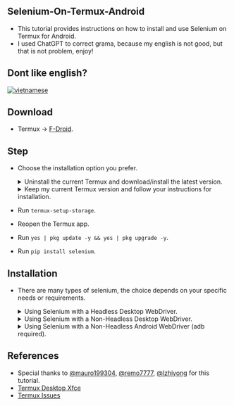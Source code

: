 Selenium-On-Termux-Android
--------------------------

- This tutorial provides instructions on how to install and use Selenium on Termux for Android.
- I used ChatGPT to correct grama, because my english is not good, but that is not problem, enjoy!

Dont like english?
------------------

[![vietnamese](https://img.shields.io/badge/lang-vietnamese-red.svg)](https://github.com/luanon404/Selenium-On-Termux-Android/blob/main/README.vi.md)

Download
--------

- Termux -> [F-Droid](https://f-droid.org/packages/com.termux/).

Step
-----

- Choose the installation option you prefer.

  <details>
  <summary>Uninstall the current Termux and download/install the latest version.</summary>

  - Uninstall the current Termux app.
  - Install the new Termux app downloaded from F-Droid.
  - Open the Termux app.

  </details>

  <details>
  <summary>Keep my current Termux version and follow your instructions for installation.</summary>

  - Open the Termux app.

  </details>

- Run `termux-setup-storage`.
- Reopen the Termux app.
- Run `yes | pkg update -y && yes | pkg upgrade -y`.
- Run `pip install selenium`.

Installation
------------

- There are many types of selenium, the choice depends on your specific needs or requirements.

  <details>
  <summary>Using Selenium with a Headless Desktop WebDriver.</summary>

    - **Advantages:** `Instead of complex installations, just use the 'pkg' command`.
    - **Disadvantages:** `This does not have a GUI or 'graphical user interface'`.

    <ul>

    <li>
    <details>
    <summary>Chrome</summary>

    ### Required Libraries
    ```
    yes | pkg install x11-repo -y
    yes | pkg install tur-repo -y
    yes | pkg install chromium -y
    ```

    ### Example Chrome Headless
    ```
    from selenium import webdriver
    options = webdriver.ChromeOptions()
    options.add_argument("--no-sandbox")
    options.add_argument("--disable-dev-shm-usage")
    options.add_argument("--headless=new")
    driver = webdriver.Chrome(options=options)
    driver.get("https://www.google.com")
    driver.save_screenshot("/sdcard/download/screenshot.png")
    driver.quit()
    ```

    </details>
    </li>

    <li>
    <details>
    <summary>Firefox</summary>

    ### Required Libraries
    ```
    yes | pkg install x11-repo -y
    yes | pkg install firefox -y
    yes | pkg install geckodriver -y
    ```

    ### Example Firefox Headless
    ```
    from selenium import webdriver
    options = webdriver.FirefoxOptions()
    options.add_argument("--headless")
    driver = webdriver.Firefox(options=options)
    driver.get("https://www.google.com")
    driver.save_screenshot("/sdcard/download/screenshot.png")
    driver.quit()
    ```

    </details>
    </li>

    </ul>
  </details>

  <details>
  <summary>Using Selenium with a Non-Headless Desktop WebDriver.</summary>

    - **Advantages:** `Why 'Desktop'? Just try it, you will know why, this install only need to download a few additional things, it's not difficult at all`.
    - **Disadvantages:** `However, this still doesn't reach my goal. If you need to use Selenium to control Chrome or Firefox (Android), please follow the instructions below`.

      https://github.com/luanon404/Selenium-On-Termux-Android/assets/71830807/4e5ed0bf-c1d8-4357-b034-9d0842f303b4

    <ul>

    <li>
    <details>
    <summary>Install VNC Server.</summary>

    - Run `curl -sLf https://raw.githubusercontent.com/Yisus7u7/termux-desktop-xfce/main/boostrap.sh | bash`.
    - At the end of installation, you will receive notice to input password, remember this password if you want login VNC Viewer from CH Play.
    - Start the VNC server by typing `vncserver -listen tcp`, for first time you will see it show something like `New 'localhost:1 ()' desktop is localhost:1`, then `localhost:1` is your display ip address.
    - You can download VNC Viewer from CH Play to view your webdriver, just use `localhost:1` as the ip address.

    </details>
    </li>

    <li>
    <details>
    <summary>Chrome</summary>

    ### Required Libraries
    ```
    yes | pkg install x11-repo -y
    yes | pkg install tur-repo -y
    yes | pkg install chromium -y
    ```

    ### Example Non-headless Chrome
    ```
    from selenium import webdriver
    options = webdriver.ChromeOptions()
    options.add_argument("--no-sandbox")
    options.add_argument("--disable-dev-shm-usage")
    options.add_argument("--display=:1") # localhost:1 -> display ID = 1
    driver = webdriver.Chrome(options=options)
    driver.get("https://www.google.com")
    driver.save_screenshot("/sdcard/download/screenshot.png")
    driver.quit()
    ```

    </details>
    </li>

    <li>
    <details>
    <summary>Firefox</summary>

    ### Required Libraries
    ```
    yes | pkg install x11-repo -y
    yes | pkg install firefox -y
    yes | pkg install geckodriver -y
    ```

    ### Example Non-headless Firefox
    ```
    from selenium import webdriver
    options = webdriver.FirefoxOptions()
    options.add_argument("--display=:1") # localhost:1 -> display ID = 1
    driver = webdriver.Firefox(options=options)
    driver.get("https://www.google.com")
    driver.save_screenshot("/sdcard/download/screenshot.png")
    driver.quit()
    ```

    </details>
    </li>

    </ul>
  </details>

  <details>
  <summary>Using Selenium with a Non-Headless Android WebDriver (adb required).</summary>

    https://github.com/luanon404/Selenium-On-Termux-Android/assets/71830807/d4d3fd6d-f790-438d-8e66-28ca6e37c8a3

    ### Required Libraries
    ```
    yes | pkg install wget -y
    cd $HOME
    wget https://github.com/Lzhiyong/termux-ndk/releases/download/android-sdk/android-sdk-aarch64.zip
    unzip android-sdk-aarch64.zip -d android-sdk
    rm -r android-sdk-aarch64.zip
    echo "export ANDROID_HOME=$HOME/android-sdk" >> $HOME/.bashrc
    echo "export PATH=$PATH:$ANDROID_HOME/tools:$ANDROID_HOME/tools/bin:$ANDROID_HOME/platform-tools" >> $HOME/.bashrc
    ```

    - After that, close Termux and open it again ***(Make sure you killed all sessions)***.

    ### Step
    <details>
    <summary>First (very important), you need to enable adb server, there is 3 ways to do that.</summary>
    <ul>

    <li>
    <details>
    <summary>I have a rooted device.</summary>

    - Then this will be easy, run this command, you **dont** need PC/Laptop to enable adb server.

      ```
      su -c stop adbd && su -c start adbd
      su -c setprop service.adb.tcp.port 5555
      ```

    </details>
    </li>

    <li>
    <details>
    <summary>I have an Android phone running Android 11 and above.</summary>

    - From android 11 you **dont** need PC/Laptop to enable adb server on android. Watch this [video](https://youtu.be/NDAiJQxM7Fw) for how to enable adb server on android 11 and above. After install just scroll down, continue step.

    </details>
    </li>

    <li>
    <details>
    <summary>I have PC/Laptop</summary>

    - Go to your phone Settings.
    - Find Developer Mode.
    - Enable Developer Mode.
    - Follow me this step.

      ![settings_1](https://github.com/luanon404/Selenium-On-Termux-Android/assets/71830807/27552cb2-560e-4e85-82c9-c494b05a71e3)

      ![settings_2](https://github.com/luanon404/Selenium-On-Termux-Android/assets/71830807/ae1e36b4-dcf4-4e9f-920a-1c3781b089af)

    - If your device doesn't match or is not similar to my phone, then try [this solution](https://stackoverflow.com/questions/52079343/how-can-i-use-adb-to-grant-permission-without-root).
    - Connect your phone to PC/Laptop using a USB cable.
    - On PC/Laptop, open the shell with administrator privileges.
    - Next, you need to install Choco (This is a very easy way to install adb).
    - Run `Get-ExecutionPolicy`.
    - If it returns `Restricted`, then run `Set-ExecutionPolicy AllSigned` or `Set-ExecutionPolicy Bypass -Scope Process`.
    - Run `Set-ExecutionPolicy Bypass -Scope Process -Force; [System.Net.ServicePointManager]::SecurityProtocol = [System.Net.ServicePointManager]::SecurityProtocol -bor 3072; iex ((New-Object System.Net.WebClient).DownloadString('https://community.chocolatey.org/install.ps1'))`.
    - After installing Choco, run `choco install adb`.
    - Open the command prompt on PC/Laptop, run `adb devices`.
    - Then continue run `adb tcpip 5555`.
    - \** And run this (I don't know if it's very important or not, but my Oppo phone needs this to run successfully) to allow termux write secure settings `adb shell pm grant com.termux android.permission.WRITE_SECURE_SETTINGS`.
    - From now on, you can unplug the USB cable connecting to the PC/Laptop.

    </details>
    </li>

    </ul>
    </details>

    - \--------------------------------------------------
    - Make sure you have enabled the adb server.
    - Open Termux.
    - Run `adb kill-server`.
    - Then run `adb devices`.
    - Make sure you only see `emulator-5554` in the list, with the attached `device`.

    ### Important
    - ***If you turn off or restart your device, you must enable adb server again***.
    - If you close termux app and open again, you need to active adb server by run `adb devices`.

    ### Chromium
    - [Download link](https://github.com/macchrome/droidchrome/tags) (current selenium only support chromium <= 110).
    - Or use this [link](https://github.com/macchrome/droidchrome/releases/download/v110.5481.153-M110.0.5481.153-r1191-Ungoogled-And64/arm64_ChromePublic_HEVC-110.0.5481.153.apk) for fast download.

      ```
      import os
      os.system("adb devices")
      from selenium import webdriver
      options = webdriver.ChromeOptions()
      options.add_argument("--no-sandbox")
      options.add_argument("--disable-dev-shm-usage")
      options.add_experimental_option("androidPackage", "org.chromium.chrome.stable")
      driver = webdriver.Chrome(options=options)
      driver.get("https://www.google.com")
      print("Page title:", driver.title)
      driver.quit()
      ```

  <details>
  <summary>Error Handling Solution.</summary>

  - **Missing java library:**
    - This indicates that you need to install Java.
    - Step
      ```
      cd $HOME
      wget https://github.com/lzhiyong/termux-ndk/releases/download/openjdk/openjdk-11.0.12-aarch64.zip
      unzip openjdk-11.0.12-aarch64.zip -d openjdk-11.0.12
      rm -r openjdk-11.0.12-aarch64.zip
      echo "export PATH=$PATH:$HOME/openjdk-11.0.12/bin" >> $HOME/.bashrc
      echo "export JAVA_HOME=$HOME/openjdk-11.0.12" >> $HOME/.bashrc
      ```

</details>

References
----------

- Special thanks to [@mauro199304](https://github.com/mauro199304), [@remo7777](https://github.com/remo7777/), [@lzhiyong](https://github.com/lzhiyong) for this tutorial.
- [Termux Desktop Xfce](https://github.com/Yisus7u7/termux-desktop-xfce)
- [Termux Issues](https://github.com/termux/termux-packages/issues/2149)
